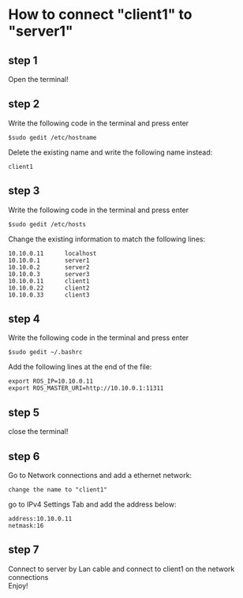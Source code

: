# How to connect "client1" to "server1"  

## step 1
Open the terminal!

## step 2
Write the following code in the terminal and press enter  

    $sudo gedit /etc/hostname

Delete the existing name and write the following name instead:

    client1
## step 3
Write the following code in the terminal and press enter  

    $sudo gedit /etc/hosts

Change the existing information to match the following lines:  

    10.10.0.11      localhost  
    10.10.0.1       server1  
    10.10.0.2       server2  
    10.10.0.3       server3  
    10.10.0.11      client1  
    10.10.0.22      client2  
    10.10.0.33      client3  

## step 4
Write the following code in the terminal and press enter

    $sudo gedit ~/.bashrc

Add the following lines at the end of the file:

    export ROS_IP=10.10.0.11  
    export ROS_MASTER_URI=http://10.10.0.1:11311

## step 5
close the terminal!  
## step 6
Go to Network connections and add a ethernet network:  

    change the name to "client1"  
go to IPv4 Settings Tab and add the address below:  

    address:10.10.0.11  
    netmask:16  
## step 7
Connect to server by Lan cable and connect to client1 on the network connections  
Enjoy!  






